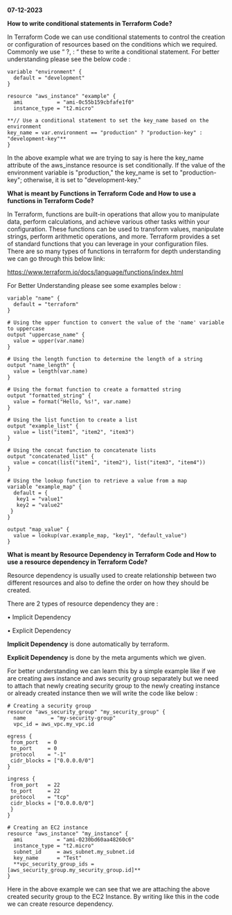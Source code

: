 **07-12-2023**

**How to write conditional statements in Terraform Code?**

In Terraform Code we can use conditional statements to control the creation or configuration of resources based on the conditions which we required. Commonly we use “ ?, : “ these to write a conditional statement. For better understanding please see the below code :

    variable "environment" {
      default = "development"
    }

    resource "aws_instance" "example" {
      ami           = "ami-0c55b159cbfafe1f0"
      instance_type = "t2.micro"

    **// Use a conditional statement to set the key_name based on the environment
    key_name = var.environment == "production" ? "production-key" : "development-key"**
    }
In the above example what we are trying to say is here the key_name attribute of the aws_instance resource is set conditionally. If the value of the environment variable is "production," the key_name is set to "production-key"; otherwise, it is set to "development-key."

**What is meant by Functions in Terraform Code and How to use a functions in Terraform Code?**

In Terraform, functions are built-in operations that allow you to manipulate data, perform calculations, and achieve various other tasks within your configuration. These functions can be used to transform values, manipulate strings, perform arithmetic operations, and more. Terraform provides a set of standard functions that you can leverage in your configuration files. There are so many types of functions in terraform for depth understanding we can go through this below link:

https://www.terraform.io/docs/language/functions/index.html

For Better Understanding please see some examples below :

    variable "name" {
      default = "terraform"
    }

    # Using the upper function to convert the value of the 'name' variable to uppercase
    output "uppercase_name" {
      value = upper(var.name)
    }

    # Using the length function to determine the length of a string
    output "name_length" {
      value = length(var.name)
    }

    # Using the format function to create a formatted string
    output "formatted_string" {
      value = format("Hello, %s!", var.name)
    }

    # Using the list function to create a list
    output "example_list" {
      value = list("item1", "item2", "item3")
    }

    # Using the concat function to concatenate lists
    output "concatenated_list" {
      value = concat(list("item1", "item2"), list("item3", "item4"))
    }

    # Using the lookup function to retrieve a value from a map
    variable "example_map" {
      default = {
       key1 = "value1"
       key2 = "value2"
     }
    }

    output "map_value" {
      value = lookup(var.example_map, "key1", "default_value")
    }
**What is meant by Resource Dependency in Terraform Code and How to use a resource dependency in Terraform Code?**

Resource dependency is usually used to create relationship between two different resources and also to define the order on how they should be created.

There are 2 types of resource dependency they are :

•	Implicit Dependency

•	Explicit Dependency

**Implicit Dependency** is done automatically by terraform.

**Explicit Dependency** is done by the meta arguments which we given.

For better understanding we can learn this by a simple example like if we are creating aws instance and aws security group separately but we need to attach that newly creating security group to the newly creating instance or already created instance then we will write the code like below :

    # Creating a security group
    resource "aws_security_group" "my_security_group" {
      name        = "my-security-group"
      vpc_id = aws_vpc.my_vpc.id

    egress {
     from_port   = 0
     to_port     = 0
     protocol    = "-1"
     cidr_blocks = ["0.0.0.0/0"]
    }

    ingress {
     from_port   = 22
     to_port     = 22
     protocol    = "tcp"
     cidr_blocks = ["0.0.0.0/0"]
     }
    }

    # Creating an EC2 instance
    resource "aws_instance" "my_instance" {
      ami           = "ami-0230bd60aa48260c6"
      instance_type = "t2.micro"
      subnet_id     = aws_subnet.my_subnet.id
      key_name      = "Test"  
      **vpc_security_group_ids = [aws_security_group.my_security_group.id]**
    }
Here in the above example we can see that we are attaching the above created security group to the EC2 Instance. By writing like this in the code we can create resource dependency.
